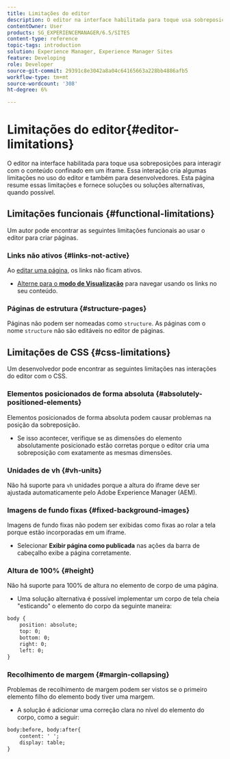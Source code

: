 ```yaml
---
title: Limitações do editor
description: O editor na interface habilitada para toque usa sobreposições para interagir com o conteúdo confinado em um iframe. Essa interação cria algumas limitações no uso do editor e também para desenvolvedores.
contentOwner: User
products: SG_EXPERIENCEMANAGER/6.5/SITES
content-type: reference
topic-tags: introduction
solution: Experience Manager, Experience Manager Sites
feature: Developing
role: Developer
source-git-commit: 29391c8e3042a8a04c64165663a228bb4886afb5
workflow-type: tm+mt
source-wordcount: '308'
ht-degree: 6%

---
```


# Limitações do editor{#editor-limitations}

O editor na interface habilitada para toque usa sobreposições para interagir com o conteúdo confinado em um iframe. Essa interação cria algumas limitações no uso do editor e também para desenvolvedores. Esta página resume essas limitações e fornece soluções ou soluções alternativas, quando possível.

## Limitações funcionais {#functional-limitations}

Um autor pode encontrar as seguintes limitações funcionais ao usar o editor para criar páginas.

### Links não ativos {#links-not-active}

Ao [editar uma página](/help/sites-authoring/editing-content.md), os links não ficam ativos.

* [Alterne para o **modo de Visualização**](/help/sites-authoring/editing-content.md#preview-mode) para navegar usando os links no seu conteúdo.

### Páginas de estrutura {#structure-pages}

Páginas não podem ser nomeadas como `structure`. As páginas com o nome `structure` não são editáveis no editor de páginas.

## Limitações de CSS {#css-limitations}

Um desenvolvedor pode encontrar as seguintes limitações nas interações do editor com o CSS.

### Elementos posicionados de forma absoluta {#absolutely-positioned-elements}

Elementos posicionados de forma absoluta podem causar problemas na posição da sobreposição.

* Se isso acontecer, verifique se as dimensões do elemento absolutamente posicionado estão corretas porque o editor cria uma sobreposição com exatamente as mesmas dimensões.

### Unidades de vh {#vh-units}

Não há suporte para `vh` unidades porque a altura do iframe deve ser ajustada automaticamente pelo Adobe Experience Manager (AEM).

### Imagens de fundo fixas {#fixed-background-images}

Imagens de fundo fixas não podem ser exibidas como fixas ao rolar a tela porque estão incorporadas em um iframe.

* Selecionar **Exibir página como publicada** nas ações da barra de cabeçalho exibe a página corretamente.

### Altura de 100% {#height}

Não há suporte para 100% de altura no elemento de corpo de uma página.

* Uma solução alternativa é possível implementar um corpo de tela cheia &quot;esticando&quot; o elemento do corpo da seguinte maneira:

```xml
body {
    position: absolute;
    top: 0;
    bottom: 0;
    right: 0;
    left: 0;
}
```

### Recolhimento de margem {#margin-collapsing}

Problemas de recolhimento de margem podem ser vistos se o primeiro elemento filho do elemento body tiver uma margem.

* A solução é adicionar uma correção clara no nível do elemento do corpo, como a seguir:

```xml
body:before, body:after{
    content: ' ';
    display: table;
}
```
